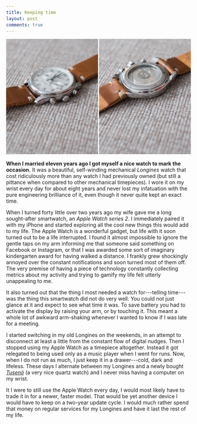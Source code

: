 ```yaml
---
title: Keeping time
layout: post
comments: true
---
```


<p class="wide"><img src="/assets/img/keeping-time.jpg"></p>

**When I married eleven years ago I got myself a nice watch to mark the occasion.** It was a beautiful, self-winding mechanical *Longines* watch that cost ridiculously more than any watch I had previously owned (but still a pittance when compared to other mechanical timepieces). I wore it on my wrist every day for about eight years and never lost my infatuation with the pure engineering brilliance of it, even though it never quite kept an exact time.

When I turned forty little over two years ago my wife gave me a long sought-after smartwatch, an *Apple Watch series 2*. I immediately paired it with my iPhone and started exploring all the cool new things this would add to my life. The Apple Watch is a wonderful gadget, but life with it soon turned out to be a life interrupted. I found it almost impossible to ignore the gentle taps on my arm informing me that someone said something on Facebook or Instagram, or that I was awarded some sort of imaginary kindergarten award for having walked a distance. I frankly grew shockingly annoyed over the constant notifications and soon turned most of them off. The very premise of having a piece of technology constantly collecting metrics about my activity and trying to gamify my life felt utterly unappealing to me. 

It also turned out that the thing I most needed a watch for---telling time---was the thing this smartwatch did not do very well. You could not just glance at it and expect to see what time it was. To save battery you had to activate the display by raising your arm, or by touching it. This meant a whole lot of awkward arm-shaking whenever I wanted to know if I was late for a meeting.

I started switching in my old Longines on the weekends, in an attempt to disconnect at least a little from the constant flow of digital nudges. Then I stopped using my Apple Watch as a timepiece altogether. Instead it got relegated to being used only as a music player when I went for runs. Now, when I do not run as much, I just keep it in a drawer---cold, dark and lifeless. These days I alternate between my Longines and a newly bought *[Tusenö](https://tuseno.com/collections/first-42-collection/products/man-42-rosegold-black-brown-suede)* (a very nice quartz watch) and I never miss having a computer on my wrist.

It I were to still use the Apple Watch every day, I would most likely have to trade it in for a newer, faster model. That would be yet another device I would have to keep on a two-year update cycle. I would much rather spend that money on regular services for my Longines and have it last the rest of my life.